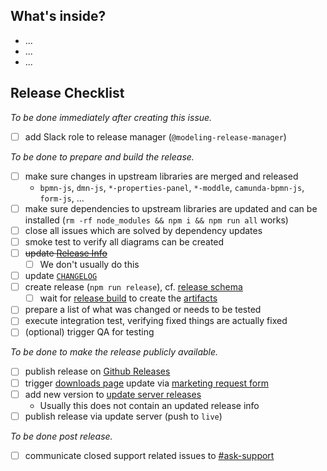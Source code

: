 ## What's inside?

<!-- link changelog if available and/or a version range (i.e. [`v4.9.0...develop`](https://github.com/camunda/camunda-modeler/compare/v4.9.0...develop)) -->

* ...
* ...
* ...

## Release Checklist

_To be done immediately after creating this issue._

* [ ] add Slack role to release manager (`@modeling-release-manager`)

_To be done to prepare and build the release._

* [ ] make sure changes in upstream libraries are merged and released
  * `bpmn-js`, `dmn-js`, `*-properties-panel`, `*-moddle`, `camunda-bpmn-js`, `form-js`, ...
* [ ] make sure dependencies to upstream libraries are updated and can be installed (`rm -rf node_modules && npm i && npm run all` works)
* [ ] close all issues which are solved by dependency updates
* [ ] smoke test to verify all diagrams can be created
* [ ] ~~update [Release Info](https://github.com/camunda/camunda-modeler/blob/master/client/src/plugins/version-info/ReleaseInfo.js)~~
  * [ ] We don't usually do this
* [ ] update [`CHANGELOG`](https://github.com/camunda/camunda-modeler/blob/master/CHANGELOG.md)
* [ ] create release (`npm run release`), cf. [release schema](https://github.com/bpmn-io/internal-docs/blob/main/releases/RELEASE_SCHEMA.md)
  * [ ] wait for [release build](https://github.com/camunda/camunda-modeler/actions/workflows/RELEASE.yml) to create the [artifacts](https://github.com/camunda/camunda-modeler/releases)
* [ ] prepare a list of what was changed or needs to be tested
* [ ] execute integration test, verifying fixed things are actually fixed
* [ ] (optional) trigger QA for testing

_To be done to make the release publicly available._

* [ ] publish release on [Github Releases](https://github.com/camunda/camunda-modeler/releases)
* [ ] trigger [downloads page](https://camunda.com/download/modeler/) update via [marketing request form](https://confluence.camunda.com/display/MAR/Marketing+Request+Form)
* [ ] add new version to [update server releases](https://github.com/camunda/camunda-modeler-update-server/blob/master/releases.json)
  * Usually this does not contain an updated release info 
* [ ] publish release via update server (push to `live`)

_To be done post release._

* [ ] communicate closed support related issues to [#ask-support](https://camunda.slack.com/archives/CHAC0L80M)
